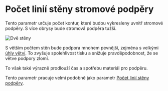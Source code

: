 Počet linií stěny stromové podpěry
====
Tento parametr určuje počet kontur, které budou vykresleny uvnitř stromové podpěry. S více obrysy bude stromová podpěra tužší.

![Dvě stěny](../../../articles/images/support_tree_wall_count.png)

S větším počtem stěn bude podpora mnohem pevnější, zejména s velkými [úhly větví](support_tree_angle.md). To zvyšuje spolehlivost tisku a snižuje pravděpodobnost, že se větve podpory zlomí.

To však také výrazně prodlouží čas a spotřebu materiál pro podpěru.

Tento parametr pracuje velmi podobně jako parametr [Počet linií stěny podpěry](../support/support_wall_count.md).
